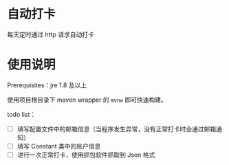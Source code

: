 # 自动打卡

每天定时通过 http 请求自动打卡

# 使用说明

Prerequisites：jre 1.8 及以上

使用项目根目录下 maven wrapper 的 `mvnw` 即可快速构建。

todo list：

  - [ ] 填写配置文件中的邮箱信息（当程序发生异常，没有正常打卡时会通过邮箱通知）
  - [ ] 填写 Constant 类中的账户信息
  - [ ] 进行一次正常打卡，使用抓包软件抓取到 Json 格式
